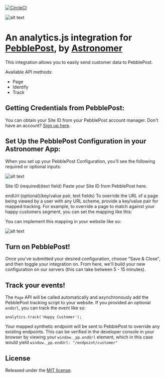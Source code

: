 [![CircleCI](https://circleci.com/gh/astronomer-integrations/analytics.js-integration-pebble-post.svg?style=svg)](https://circleci.com/gh/astronomer-integrations/analytics.js-integration-pebble-post)

![alt text](https://s15.postimg.org/j9e06qlqj/pebblepost_logo.png "PebblePost analytics integration")
# An analytics.js integration for [PebblePost](http://www.pebblepost.com/), by [Astronomer](http://www.astronomer.io/)

This integration allows you to easily send customer data to PebblePost.

Available API methods: 
* Page
* Identify
* Track

## Getting Credentials from PebblePost:

You can obtain your Site ID from your PebblePost account manager.  Don't have an account?  [Sign up here](http://www.pebblepost.com/).

## Set Up the PebblePost Configuration in your Astronomer App:

When you set up your PebblePost Configuration, you'll see the following required or optional inputs:

![alt text](https://s19.postimg.org/zg2cmipw3/Pebble_Post_Config.png "PebblePost Configuration in Astronomer")

Site ID (required)(text field)
Paste your Site ID from PebblePost here.

endUrl (optional)(key/value pair, text fields)
To override the URL of a page being viewed by a user with any URL scheme, provide a key/value pair for mapped tracking.  For example, to override a page to match against your happy customers segment, you can set the mapping like this:

You can implement this mapping in your website like so:

![alt text](https://s19.postimg.org/5csvrosyb/Screen_Shot_2016_10_18_at_9_21_10_AM.png "PebblePost endURL implementation")

## Turn on PebblePost!
Once you've submitted your desired configuration, choose "Save & Close", and then toggle your integration on.  From here, we'll build your new configuration on our servers (this can take between 5 - 15 minutes).

## Track your events!
The `Page` API will be called automatically and asynchronously add the PebblePost tracking script to your website.  If you provided an optional `endUrl`, you can track the event like so:

```
analytics.track('Happy Customer');
```

Your mapped synthetic endpoint will be sent to PebblePost to override any existing endpoints.  This can be verified in the developer console in your browser by viewing your `window._pp.endUrl` element, which in this case would yield `window._pp.endUrl: "/endpoint/customer"`

## License

Released under the [MIT license](License.md).
